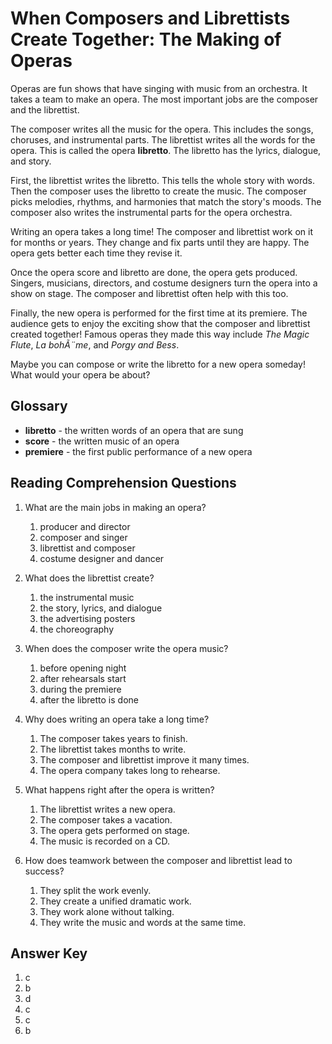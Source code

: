 # When Composers and Librettists Create Together: The Making of Operas

Operas are fun shows that have singing with music from an orchestra. It takes a team to make an opera. The most important jobs are the composer and the librettist.

The composer writes all the music for the opera. This includes the songs, choruses, and instrumental parts. The librettist writes all the words for the opera. This is called the opera **libretto**. The libretto has the lyrics, dialogue, and story.

First, the librettist writes the libretto. This tells the whole story with words. Then the composer uses the libretto to create the music. The composer picks melodies, rhythms, and harmonies that match the story's moods. The composer also writes the instrumental parts for the opera orchestra.

Writing an opera takes a long time! The composer and librettist work on it for months or years. They change and fix parts until they are happy. The opera gets better each time they revise it.

Once the opera score and libretto are done, the opera gets produced. Singers, musicians, directors, and costume designers turn the opera into a show on stage. The composer and librettist often help with this too.

Finally, the new opera is performed for the first time at its premiere. The audience gets to enjoy the exciting show that the composer and librettist created together! Famous operas they made this way include *The Magic Flute*, *La bohÃ¨me*, and *Porgy and Bess*.

Maybe you can compose or write the libretto for a new opera someday! What would your opera be about?

## Glossary

- **libretto** - the written words of an opera that are sung
- **score** - the written music of an opera
- **premiere** - the first public performance of a new opera

## Reading Comprehension Questions

1. What are the main jobs in making an opera?
   1. producer and director
   2. composer and singer
   3. librettist and composer
   4. costume designer and dancer

2. What does the librettist create?
   1. the instrumental music
   2. the story, lyrics, and dialogue
   3. the advertising posters
   4. the choreography

3. When does the composer write the opera music?
   1. before opening night
   2. after rehearsals start
   3. during the premiere
   4. after the libretto is done

4. Why does writing an opera take a long time?
   1. The composer takes years to finish.
   2. The librettist takes months to write.
   3. The composer and librettist improve it many times.
   4. The opera company takes long to rehearse.

5. What happens right after the opera is written?
   1. The librettist writes a new opera.
   2. The composer takes a vacation.
   3. The opera gets performed on stage.
   4. The music is recorded on a CD.

6. How does teamwork between the composer and librettist lead to success?
   1. They split the work evenly.
   2. They create a unified dramatic work.
   3. They work alone without talking.
   4. They write the music and words at the same time.

## Answer Key

1. c
2. b
3. d
4. c
5. c
6. b
